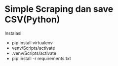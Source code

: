 # Simple Scraping dan save CSV(Python)

Instalasi
- pip install virtualenv
- venv/Scripts/activate
- .venv/Scripts/activate
- pip install -r requirements.txt



